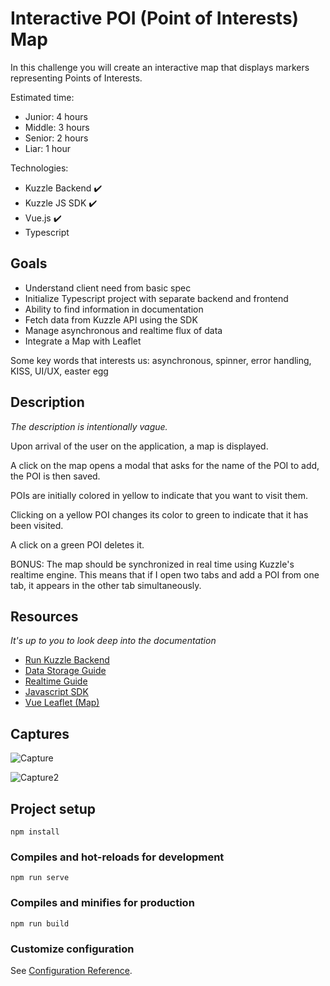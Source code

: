 # Interactive POI (Point of Interests) Map

In this challenge you will create an interactive map that displays markers representing Points of Interests.

Estimated time:

- Junior: 4 hours
- Middle: 3 hours
- Senior: 2 hours
- Liar: 1 hour

Technologies:

- Kuzzle Backend  ✔️
- Kuzzle JS SDK ✔️
- Vue.js ✔️
- Typescript

## Goals

- Understand client need from basic spec
- Initialize Typescript project with separate backend and frontend 
- Ability to find information in documentation 
- Fetch data from Kuzzle API using the SDK
- Manage asynchronous and realtime flux of data
- Integrate a Map with Leaflet

Some key words that interests us: asynchronous, spinner, error handling, KISS, UI/UX, easter egg

## Description

_The description is intentionally vague._

Upon arrival of the user on the application, a map is displayed.

A click on the map opens a modal that asks for the name of the POI to add, the POI is then saved.

POIs are initially colored in yellow to indicate that you want to visit them.

Clicking on a yellow POI changes its color to green to indicate that it has been visited.

A click on a green POI deletes it.

BONUS: The map should be synchronized in real time using Kuzzle's realtime engine. This means that if I open two tabs and add a POI from one tab, it appears in the other tab simultaneously.

## Resources

_It's up to you to look deep into the documentation_

- [Run Kuzzle Backend](https://docs.kuzzle.io/core/2/guides/getting-started/run-kuzzle/)
- [Data Storage Guide](https://docs.kuzzle.io/core/2/guides/main-concepts/data-storage/)
- [Realtime Guide](https://docs.kuzzle.io/core/2/guides/main-concepts/realtime-engine/)
- [Javascript SDK](https://docs.kuzzle.io/sdk/js/7/)
- [Vue Leaflet (Map)](https://github.com/vue-leaflet/vue-leaflet)

## Captures

![Capture](https://user-images.githubusercontent.com/80784430/199967687-18b30a3f-c9b4-4295-a733-3421fd202bb5.PNG)

![Capture2](https://user-images.githubusercontent.com/80784430/199968211-3917af21-61f0-4acd-af12-ae5a2f5d5c09.PNG)

## Project setup
```
npm install
```

### Compiles and hot-reloads for development
```
npm run serve
```

### Compiles and minifies for production
```
npm run build
```

### Customize configuration
See [Configuration Reference](https://cli.vuejs.org/config/).
